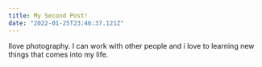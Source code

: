 ```yaml
---
title: My Second Post!
date: "2022-01-25T23:46:37.121Z"
---
```


Ilove photography. I can work with other people
and i love to learning new things that comes into my life.

